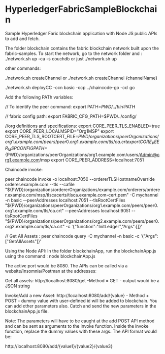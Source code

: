 # HyperledgerFabricSampleBlockchain

Sample Hyperledger Faric blockchain application with Node JS public APIs to add and fetch.

The folder blockchain contains the fabric blockchain network built upon the fabric-samples.
To start the network, go to the network folder and :
./network.sh up -ca -s couchdb
or just ./network.sh up

other commands: 

./network.sh createChannel or ./network.sh createChannel {channelName}

./network.sh deployCC -ccn basic -ccp ../chaincode-go -ccl go

Add the following PATh variables:

// To identify the peer command:
export PATH=${PWD}/../bin:$PATH

// fabric config path:
export FABRIC_CFG_PATH=$PWD/../config/

//org definitions and specifications:
export CORE_PEER_TLS_ENABLED=true
export CORE_PEER_LOCALMSPID="Org1MSP"
export CORE_PEER_TLS_ROOTCERT_FILE=${PWD}/organizations/peerOrganizations/org1.example.com/peers/peer0.org1.example.com/tls/ca.crt
export CORE_PEER_MSPCONFIGPATH=${PWD}/organizations/peerOrganizations/org1.example.com/users/Admin@org1.example.com/msp
export CORE_PEER_ADDRESS=localhost:7051

Chaincode invoke: 

peer chaincode invoke -o localhost:7050 --ordererTLSHostnameOverride orderer.example.com --tls --cafile "${PWD}/organizations/ordererOrganizations/example.com/orderers/orderer.example.com/msp/tlscacerts/tlsca.example.com-cert.pem" -C mychannel -n basic --peerAddresses localhost:7051 --tlsRootCertFiles "${PWD}/organizations/peerOrganizations/org1.example.com/peers/peer0.org1.example.com/tls/ca.crt" --peerAddresses localhost:9051 --tlsRootCertFiles "${PWD}/organizations/peerOrganizations/org2.example.com/peers/peer0.org2.example.com/tls/ca.crt" -c '{"function":"InitLedger","Args":[]}'

// Get All Assets :
peer chaincode query -C mychannel -n basic -c '{"Args":["GetAllAssets"]}'

Using the Node API:
In the folder blockchainApp, run the blockchainApp.js using the command :
node blockchainApp.js

The active port would be 8080.
The APIs can be called via a website/Insomnia/Postman at the addresses:

Get all assets: 
http://localhost:8080/get -Method = GET  - output would be a JSON string

Invoke/Add a new Asset:
http://localhost:8080/add/{value} - Method + POST - dummy value with user-defined id will be added to 
blockchain. You can add other parameters also. Catch and send the new parameters in the blockchainApp.js file.

Note: The parameters will have to be caught at the add POST API method and can be sent as arguments to the invoke function. Inside the invoke function, replace the dummy values with these args. The API format would be:

http://localhost:8080/add/{value1}/{value2}/{value3}
